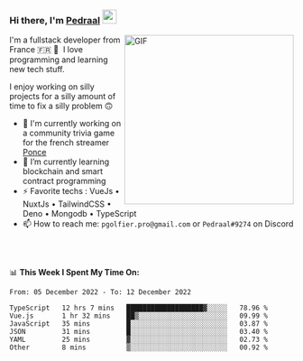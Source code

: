### Hi there, I'm <a href="https://pedraal.dev" target="_blank">Pedraal</a> <img src="https://media.giphy.com/media/hvRJCLFzcasrR4ia7z/giphy.gif" width="25px">
<img align="right" alt="GIF" src="https://pedraal.dev/avatar.png" width="300" height="300" />

I'm a fullstack developer from France 🇫🇷 🥖 &nbsp;I love programming and learning new
tech stuff.

I enjoy working on silly projects for a silly amount of time to fix a silly problem 🙃

- 🔭  I'm currently working on a community trivia game for the french streamer <a href="https://twitch.tv/ponce" target="_blank">Ponce</a>
- 🌱 I’m currently learning blockchain and smart contract programming
- ⚡ Favorite techs : VueJs &bull; NuxtJs &bull; TailwindCSS &bull; Deno &bull; Mongodb &bull; TypeScript
- 📫 How to reach me: `pgolfier.pro@gmail.com` or `Pedraal#9274` on Discord

<br>
<br>

📊 **This Week I Spent My Time On:**
<!--START_SECTION:waka-->

```text
From: 05 December 2022 - To: 12 December 2022

TypeScript   12 hrs 7 mins   ███████████████████▓░░░░░   78.96 %
Vue.js       1 hr 32 mins    ██▒░░░░░░░░░░░░░░░░░░░░░░   09.99 %
JavaScript   35 mins         █░░░░░░░░░░░░░░░░░░░░░░░░   03.87 %
JSON         31 mins         █░░░░░░░░░░░░░░░░░░░░░░░░   03.40 %
YAML         25 mins         ▓░░░░░░░░░░░░░░░░░░░░░░░░   02.73 %
Other        8 mins          ▒░░░░░░░░░░░░░░░░░░░░░░░░   00.92 %
```

<!--END_SECTION:waka-->
